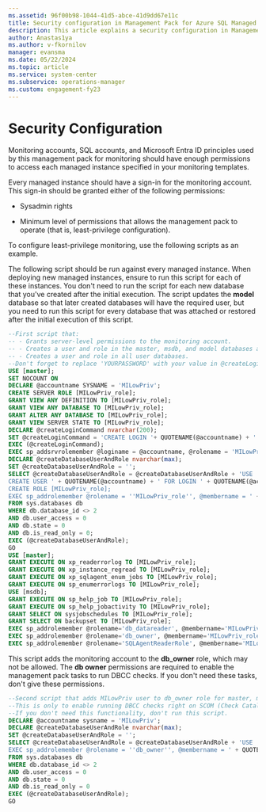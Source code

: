 ```yaml
---
ms.assetid: 96f00b98-1044-41d5-abce-41d9dd67e11c
title: Security configuration in Management Pack for Azure SQL Managed Instance
description: This article explains a security configuration in Management Pack for Azure SQL Managed Instance
author: Anastas1ya
ms.author: v-fkornilov
manager: evansma
ms.date: 05/22/2024
ms.topic: article
ms.service: system-center
ms.subservice: operations-manager
ms.custom: engagement-fy23
---
```


# Security Configuration

Monitoring accounts, SQL accounts, and Microsoft Entra ID principles used by this management pack for monitoring should have enough permissions to access each managed instance specified in your monitoring templates.

Every managed instance should have a sign-in for the monitoring account. This sign-in should be granted either of the following permissions:

- Sysadmin rights

- Minimum level of permissions that allows the management pack to operate (that is, least-privilege configuration).

To configure least-privilege monitoring, use the following scripts as an example.

The following script should be run against every managed instance. When deploying new managed instances, ensure to run this script for each of these instances. You don't need to run the script for each new database that you've created after the initial execution. The script updates the **model** database so that later created databases will have the required user, but you need to run this script for every database that was attached or restored after the initial execution of this script.

```SQL
--First script that:
-- - Grants server-level permissions to the monitoring account.
-- - Creates a user and role in the master, msdb, and model databases and grants the required permissions to it.
-- - Creates a user and role in all user databases.
--Don't forget to replace 'YOURPASSWORD' with your value in @createLoginCommand variable.
USE [master];
SET NOCOUNT ON
DECLARE @accountname SYSNAME = 'MILowPriv';
CREATE SERVER ROLE [MILowPriv_role];
GRANT VIEW ANY DEFINITION TO [MILowPriv_role];
GRANT VIEW ANY DATABASE TO [MILowPriv_role];
GRANT ALTER ANY DATABASE TO [MILowPriv_role];
GRANT VIEW SERVER STATE TO [MILowPriv_role];
DECLARE @createLoginCommand nvarchar(200);
SET @createLoginCommand = 'CREATE LOGIN '+ QUOTENAME(@accountname) + ' WITH PASSWORD=N''YOURPASSWORD'', DEFAULT_DATABASE=[master];'
EXEC (@createLoginCommand);
EXEC sp_addsrvrolemember @loginame = @accountname, @rolename = 'MILowPriv_role';
DECLARE @createDatabaseUserAndRole nvarchar(max);
SET @createDatabaseUserAndRole = '';
SELECT @createDatabaseUserAndRole = @createDatabaseUserAndRole + 'USE ' + QUOTENAME(db.name) + ';
CREATE USER ' + QUOTENAME(@accountname) + ' FOR LOGIN ' + QUOTENAME(@accountname) + ';
CREATE ROLE [MILowPriv_role];
EXEC sp_addrolemember @rolename = ''MILowPriv_role'', @membername = ' + QUOTENAME(@accountname) + ''
FROM sys.databases db
WHERE db.database_id <> 2
AND db.user_access = 0
AND db.state = 0
AND db.is_read_only = 0;
EXEC (@createDatabaseUserAndRole);
GO
USE [master];
GRANT EXECUTE ON xp_readerrorlog TO [MILowPriv_role];
GRANT EXECUTE ON xp_instance_regread TO [MILowPriv_role];
GRANT EXECUTE ON xp_sqlagent_enum_jobs TO [MILowPriv_role];
GRANT EXECUTE ON sp_enumerrorlogs TO [MILowPriv_role];
USE [msdb];
GRANT EXECUTE ON sp_help_job TO [MILowPriv_role];
GRANT EXECUTE ON sp_help_jobactivity TO [MILowPriv_role];
GRANT SELECT ON sysjobschedules TO [MILowPriv_role];
GRANT SELECT ON backupset TO [MILowPriv_role];
EXEC sp_addrolemember @rolename='db_datareader', @membername='MILowPriv_role';
EXEC sp_addrolemember @rolename='db_owner', @membername='MILowPriv_role';
EXEC sp_addrolemember @rolename='SQLAgentReaderRole', @membername='MILowPriv_role';
```

This script adds the monitoring account to the **db_owner** role, which may not be allowed. The **db owner** permissions are required to enable the management pack tasks to run DBCC checks. If you don't need these tasks, don't give these permissions.

```SQL
--Second script that adds MILowPriv user to db_owner role for master, msdb, model, and all user databases.
--This is only to enable running DBCC checks right on SCOM (Check Catalog, Check Database, Check Disk).
--If you don't need this functionality, don't run this script.
DECLARE @accountname sysname = 'MILowPriv';
DECLARE @createDatabaseUserAndRole nvarchar(max);
SET @createDatabaseUserAndRole = '';
SELECT @createDatabaseUserAndRole = @createDatabaseUserAndRole + 'USE ' + QUOTENAME(db.name) + ';
EXEC sp_addrolemember @rolename = ''db_owner'', @membername = ' + QUOTENAME(@accountname) + ''
FROM sys.databases db
WHERE db.database_id <> 2
AND db.user_access = 0
AND db.state = 0
AND db.is_read_only = 0
EXEC (@createDatabaseUserAndRole);
GO
```
